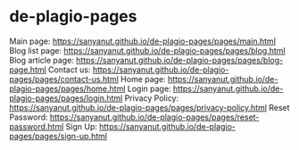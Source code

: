 # de-plagio-pages
Main page: https://sanyanut.github.io/de-plagio-pages/pages/main.html
Blog list page: https://sanyanut.github.io/de-plagio-pages/pages/blog.html
Blog article page: https://sanyanut.github.io/de-plagio-pages/pages/blog-page.html
Contact us: https://sanyanut.github.io/de-plagio-pages/pages/contact-us.html
Home page: https://sanyanut.github.io/de-plagio-pages/pages/home.html
Login page: https://sanyanut.github.io/de-plagio-pages/pages/login.html
Privacy Policy: https://sanyanut.github.io/de-plagio-pages/pages/privacy-policy.html
Reset Password: https://sanyanut.github.io/de-plagio-pages/pages/reset-password.html
Sign Up: https://sanyanut.github.io/de-plagio-pages/pages/sign-up.html
